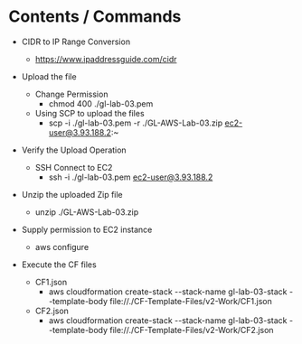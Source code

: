 
# Contents / Commands

- CIDR to IP Range Conversion
    - https://www.ipaddressguide.com/cidr


- Upload the file
    - Change Permission
        - chmod 400 ./gl-lab-03.pem
    - Using SCP to upload the files
        - scp -i ./gl-lab-03.pem -r ./GL-AWS-Lab-03.zip ec2-user@3.93.188.2:~

- Verify the Upload Operation
    - SSH Connect to EC2
        - ssh -i ./gl-lab-03.pem ec2-user@3.93.188.2
- Unzip the uploaded Zip file
    - unzip ./GL-AWS-Lab-03.zip
- Supply permission to EC2 instance
    - aws configure

- Execute the CF files
    - CF1.json
        - aws cloudformation create-stack --stack-name gl-lab-03-stack --template-body file://./CF-Template-Files/v2-Work/CF1.json
    - CF2.json
        - aws cloudformation create-stack --stack-name gl-lab-03-stack --template-body file://./CF-Template-Files/v2-Work/CF2.json



